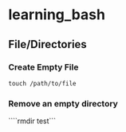 # learning_bash

## File/Directories

### Create Empty File

```touch /path/to/file```

### Remove an empty directory

````rmdir test```